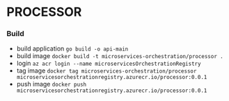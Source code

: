 # PROCESSOR 

### Build 
- build application `go build -o api-main`
- build image `docker build -t microservices-orchestration/processor .`
- login `az acr login --name microservicesOrchestrationRegistry`
- tag image `docker tag microservices-orchestration/processor microservicesorchestrationregistry.azurecr.io/processor:0.0.1`
- push image `docker push microservicesorchestrationregistry.azurecr.io/processor:0.0.1`